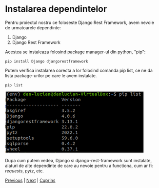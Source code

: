 # Instalarea dependintelor

Pentru proiectul nostru ce foloseste Django Rest Framework, avem nevoie de urmatoarele dependinte:

1. Django
2. Django Rest Framework

Acestea se instaleaza folosind package manager-ul din python, "pip":

```
pip install Django djangorestframework
```

Putem verifica instalarea corecta a lor folosind comanda pip list, ce ne da lista package-urilor pe care le avem instalate.

```commandline
pip list
```

![img: Dependencies installed](/images/dependencies_installed.png)

Dupa cum putem vedea, Django si django-rest-framework sunt instalate, alaturi de alte dependinte de care au nevoie
pentru a functiona, cum ar fi: *requests*, *pytz*, etc. 

[Previous][100] | [Next][101] | [Cuprins][102]

[100]: https://github.com/CookiezLIT/Django-Rest-Framework-Tutorial/blob/main/beginner/setup/1.3_creare_virtualenv.md
[101]: https://github.com/CookiezLIT/Django-Rest-Framework-Tutorial/blob/main/beginner/init_project/2.0_init_project.md
[102]: https://github.com/CookiezLIT/Django-Rest-Framework-Tutorial/blob/main/README.md